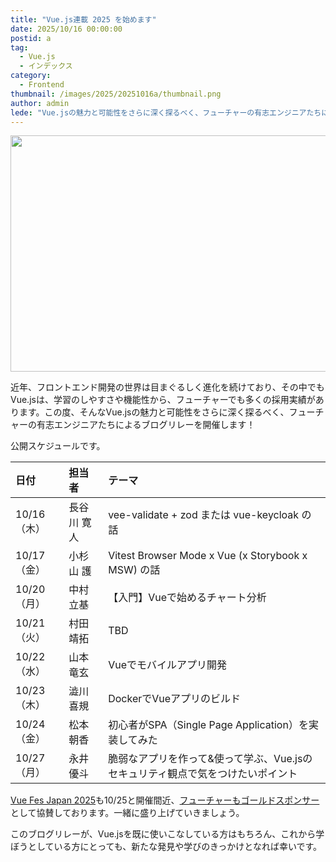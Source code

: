 ```yaml
---
title: "Vue.js連載 2025 を始めます"
date: 2025/10/16 00:00:00
postid: a
tag:
  - Vue.js
  - インデックス
category:
  - Frontend
thumbnail: /images/2025/20251016a/thumbnail.png
author: admin
lede: "Vue.jsの魅力と可能性をさらに深く探るべく、フューチャーの有志エンジニアたちによるブログリレーを開催します！"
---
```

<img src="/images/2025/20251016a/top.png" alt="" width="800" height="378" loading="lazy">

近年、フロントエンド開発の世界は目まぐるしく進化を続けており、その中でもVue.jsは、学習のしやすさや機能性から、フューチャーでも多くの採用実績があります。この度、そんなVue.jsの魅力と可能性をさらに深く探るべく、フューチャーの有志エンジニアたちによるブログリレーを開催します！

公開スケジュールです。

| 日付 | 担当者 | テーマ |
| :---- | :---- | :---- |
| 10/16（木） | 長谷川 寛人 | vee-validate \+ zod または vue-keycloak の話 |
| 10/17（金） | 小杉山 護 | Vitest Browser Mode x Vue (x Storybook x MSW) の話 |
| 10/20（月） | 中村 立基 | 【入門】Vueで始めるチャート分析 |
| 10/21（火） | 村田 靖拓 | TBD |
| 10/22（水） | 山本 竜玄 | Vueでモバイルアプリ開発 |
| 10/23（木） | 澁川 喜規 | DockerでVueアプリのビルド |
| 10/24（金） | 松本 朝香 | 初心者がSPA（Single Page Application）を実装してみた |
| 10/27（月） | 永井 優斗 | 脆弱なアプリを作って&使って学ぶ、Vue.jsのセキュリティ観点で気をつけたいポイント |

[Vue Fes Japan 2025](https://vuefes.jp/2025/)も10/25と開催間近、[フューチャーもゴールドスポンサー](https://vuefes.jp/2025/sponsors/future)として協賛しております。一緒に盛り上げていきましょう。

このブログリレーが、Vue.jsを既に使いこなしている方はもちろん、これから学ぼうとしている方にとっても、新たな発見や学びのきっかけとなれば幸いです。
